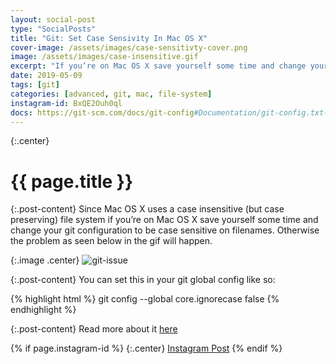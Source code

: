 ```yaml
---
layout: social-post
type: "SocialPosts"
title: "Git: Set Case Sensivity In Mac OS X"
cover-image: /assets/images/case-sensitivty-cover.png
image: /assets/images/case-insensitive.gif
excerpt: "If you’re on Mac OS X save yourself some time and change your git configuration to be case sensitive on filenames"
date: 2019-05-09
tags: [git]
categories: [advanced, git, mac, file-system]
instagram-id: BxQE2Ouh0ql
docs: https://git-scm.com/docs/git-config#Documentation/git-config.txt-coreignoreCase
---
```

{:.center}
# {{ page.title }}

{:.post-content}
Since Mac OS X uses a case insensitive (but case preserving) file system if you’re 
on Mac OS X save yourself some time and change your git configuration to be case 
sensitive on filenames. Otherwise the problem as seen below in the gif will happen.

{:.image .center}
![git-issue]({{page.image}})

{:.post-content}
You can set this in your git global config like so:

{% highlight html %}
git config --global core.ignorecase false
{% endhighlight %}

{:.post-content}
Read more about it <a href="{{page.docs}}" target="_blank">here</a>

{% if page.instagram-id %}
{:.center}
<a class="insta-link" href="https://www.instagram.com/p/{{page.instagram-id}}" target="_blank">Instagram Post</a>
{% endif %}
